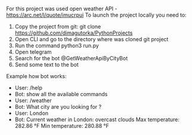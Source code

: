 For this project was used open weather API - https://arc.net/l/quote/imucrpui
To launch the project locally you need to:

1. Copy the project from git: git clone https://github.com/dimagutorka/PythonProjects
2. Open CLI and go to the directory where was cloned git project
3. Run the command python3 run.py
4. Open telegram
5. Search for the bot @GetWeatherApiByCityBot
6. Send some text to the bot

Example how bot works:

- User: /help
- Bot: show all the available commands
- User: /weather
- Bot: What city are you looking for ?
- User: London
- Bot: Current weather in London: overcast clouds 
       Max temperature: 282.86 °F 
       Min temperature: 280.88 °F



